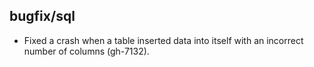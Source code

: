 ## bugfix/sql

* Fixed a crash when a table inserted data into itself with an incorrect
  number of columns (gh-7132).
